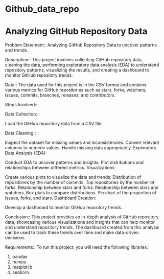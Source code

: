 # Github_data_repo
# Analyzing GitHub Repository Data

Problem Statement::
Analyzing GitHub Repository Data to uncover patterns and trends.

Description::
This project involves collecting GitHub repository data, cleaning the data, performing exploratory data analysis (EDA) to understand repository patterns, visualizing the results, and creating a dashboard to monitor GitHub repository trends.

Data::
The data used for this project is in the CSV format and contains various metrics for GitHub repositories such as stars, forks, watchers, issues, commits, branches, releases, and contributors.

Steps Involved::

Data Collection:

Load the GitHub repository data from a CSV file.

Data Cleaning::

Inspect the dataset for missing values and inconsistencies.
Convert relevant columns to numeric values.
Handle missing data appropriately.
Exploratory Data Analysis (EDA):

Conduct EDA to uncover patterns and insights.
Plot distributions and relationships between different metrics.
Visualizations:

Create various plots to visualize the data and trends:
Distribution of repositories by the number of commits.
Top repositories by the number of forks.
Relationship between stars and forks.
Relationship between stars and watchers.
Box plots to compare distributions.
Pie chart of the proportion of issues, forks, and stars.
Dashboard Creation:

Develop a dashboard to monitor GitHub repository trends.

Conclusion::
This project provides an in-depth analysis of GitHub repository data, showcasing various visualizations and insights that can help monitor and understand repository trends. The dashboard created from this analysis can be used to track these trends over time and make data-driven decisions.

Requirements::
To run this project, you will need the following libraries:

1. pandas
2. numpy
3. matplotlib
4. seaborn
